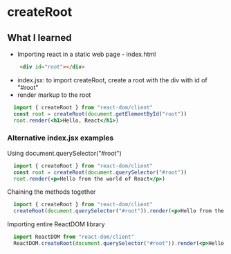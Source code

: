 # createRoot

## What I learned
- Importing react in a static web page - index.html
```html
    <div id="root"></div>
```

- index.jsx: to import createRoot, create a root with the div with id of "#root" 
- render markup to the root
```jsx
  import { createRoot } from "react-dom/client"
  const root = createRoot(document.getElementById("root"))
  root.render(<h1>Hello, React</h1>)
```

### Alternative index.jsx examples

Using document.querySelector("#root")
```jsx
  import { createRoot } from "react-dom/client"
  const root = createRoot(document.querySelector("#root"))
  root.render(<p>Hello from the world of React</p>)
```

Chaining the methods together
```jsx
  import { createRoot } from "react-dom/client"
  createRoot(document.querySelector("#root")).render(<p>Hello from the world of React!</p>)
```

Importing entire ReactDOM library
```jsx
  import ReactDOM from "react-dom/client"
  ReactDOM.createRoot(document.querySelector("#root")).render(<p>Hello from the world of React!</p>)
```
